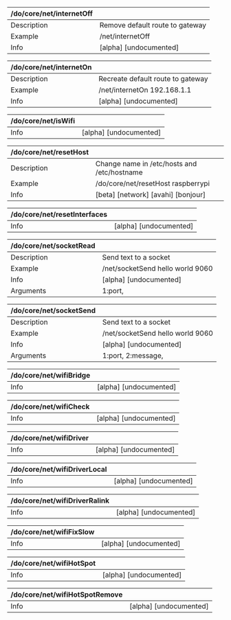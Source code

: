 | /do/core/net/internetOff   |                                 |
|:---------------------------|:--------------------------------|
| Description                | Remove default route to gateway |
| Example                    | /net/internetOff                |
| Info                       | [alpha] [undocumented]          |

| /do/core/net/internetOn   |                                   |
|:--------------------------|:----------------------------------|
| Description               | Recreate default route to gateway |
| Example                   | /net/internetOn 192.168.1.1       |
| Info                      | [alpha] [undocumented]            |

| /do/core/net/isWifi   |                        |
|:----------------------|:-----------------------|
| Info                  | [alpha] [undocumented] |

| /do/core/net/resetHost   |                                             |
|:-------------------------|:--------------------------------------------|
| Description              | Change name in /etc/hosts and /etc/hostname |
| Example                  | /do/core/net/resetHost raspberrypi          |
| Info                     | [beta] [network] [avahi] [bonjour]          |

| /do/core/net/resetInterfaces   |                        |
|:-------------------------------|:-----------------------|
| Info                           | [alpha] [undocumented] |

| /do/core/net/socketRead   |                                  |
|:--------------------------|:---------------------------------|
| Description               | Send text to a socket            |
| Example                   | /net/socketSend hello world 9060 |
| Info                      | [alpha] [undocumented]           |
| Arguments                 | 1:port,                          |

| /do/core/net/socketSend   |                                  |
|:--------------------------|:---------------------------------|
| Description               | Send text to a socket            |
| Example                   | /net/socketSend hello world 9060 |
| Info                      | [alpha] [undocumented]           |
| Arguments                 | 1:port, 2:message,               |

| /do/core/net/wifiBridge   |                        |
|:--------------------------|:-----------------------|
| Info                      | [alpha] [undocumented] |

| /do/core/net/wifiCheck   |                        |
|:-------------------------|:-----------------------|
| Info                     | [alpha] [undocumented] |

| /do/core/net/wifiDriver   |                        |
|:--------------------------|:-----------------------|
| Info                      | [alpha] [undocumented] |

| /do/core/net/wifiDriverLocal   |                        |
|:-------------------------------|:-----------------------|
| Info                           | [alpha] [undocumented] |

| /do/core/net/wifiDriverRalink   |                        |
|:--------------------------------|:-----------------------|
| Info                            | [alpha] [undocumented] |

| /do/core/net/wifiFixSlow   |                        |
|:---------------------------|:-----------------------|
| Info                       | [alpha] [undocumented] |

| /do/core/net/wifiHotSpot   |                        |
|:---------------------------|:-----------------------|
| Info                       | [alpha] [undocumented] |

| /do/core/net/wifiHotSpotRemove   |                        |
|:---------------------------------|:-----------------------|
| Info                             | [alpha] [undocumented] |

